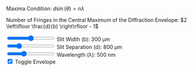 Maxima Condition: $d \sin(\theta) = n \lambda$

Number of Fringes in the Central Maximum of the Diffraction Envelope: $2 \left\lfloor \frac{d}{b} \right\rfloor - 1$

<canvas id="doubleSlit"></canvas>

<div class="slitWidth">
    <input type="range" min="100" max="500" step="100" value="300" class="slider" id="slitWidthInput_DS">
    Slit Width (b): <span id="slitWidthValue_DS">300</span> μm
</div>
<div class="slitSeparation">
    <input type="range" min="600" max="1500" step="100" value="800" class="slider" id="slitSeparationInput_DS">
    Slit Separation (d): <span id="slitSeparationValue_DS">800</span> μm
</div>
<div class="wavelength">
    <input type="range" min="400" max="700" step="10" value="500" class="slider" id="wavelengthInput_DS">
    Wavelength (λ): <span id="wavelengthValue_DS">500</span> nm
</div>
<div class="envelope">
    <input type="checkbox" id="envelopeInput_DS" checked="checked">
    <label for="envelopeInput_DS">Toggle Envelope</label>
</div>

<script type="module" src="../javascript/sim5.js"></script>